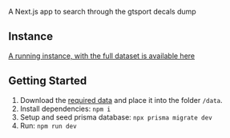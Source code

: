 A Next.js app to search through the gtsport decals dump

## Instance
[A running instance, with the full dataset is available here](https://decals.automod.club)

## Getting Started
1. Download the [required data](https://mega.nz/file/ta1WXBwR#GsBY-v6kO8jlpt-h8Q4gB1fxzUmwv2ZyBokwJI4Y5VI) and place it into the folder `/data`. 
2. Install dependencies: `npm i`
3. Setup and seed prisma database: `npx prisma migrate dev`
4. Run: `npm run dev`